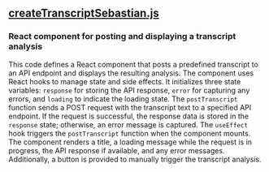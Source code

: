 ## [createTranscriptSebastian.js](createTranscriptSebastian.js)

### React component for posting and displaying a transcript analysis

This code defines a React component that posts a predefined transcript to an API endpoint and displays the resulting analysis. The component uses React hooks to manage state and side effects. It initializes three state variables: `response` for storing the API response, `error` for capturing any errors, and `loading` to indicate the loading state. The `postTranscript` function sends a POST request with the transcript text to a specified API endpoint. If the request is successful, the response data is stored in the `response` state; otherwise, an error message is captured. The `useEffect` hook triggers the `postTranscript` function when the component mounts. The component renders a title, a loading message while the request is in progress, the API response if available, and any error messages. Additionally, a button is provided to manually trigger the transcript analysis.

